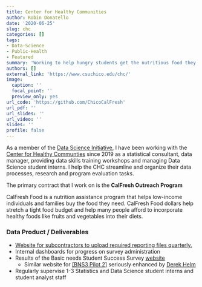 ```yaml
---
title: Center for Healthy Communities
author: Robin Donatello
date: '2020-06-25'
slug: chc
categories: []
tags:
- Data-Science
- Public-Health
- Featured
summary: 'Working to help hungry students get the nutritious food they need to stay healthy and succeed.'
authors: []
external_link: 'https://www.csuchico.edu/chc/'
image:
  caption: ''
  focal_point: ''
  preview_only: yes
url_code: 'https://github.com/ChicoCalFresh'
url_pdf: ''
url_slides: ''
url_video: ''
slides: ''
profile: false
---
```


As a member of the [Data Science Initiative](http://datascience.csuchico.edu), I have been working with the [Center for Healthy Communties](https://www.csuchico.edu/chc/) since 2019 as a statistical consultant, data manager, providing data skills training workshops and managing Data Science student interns. I help the CHC streamline and organize their data processes, research and program evaluation tasks. 

The primary contract that I work on is the **CalFresh Outreach Program**

CalFresh Food is a nutrition assistance program that helps low-income individuals and families buy the food they need. CalFresh Food dollars help stretch a tight food budget and help many people afford to incorporate healthy foods like fruits and vegetables into their diets.

### Data Product / Deliverables

* [Website for subcontractors to upload required reporting files quarterly.](https://chc-cfo-reporting.csuchico.edu/)
* Internal dashboards for progress on survey administration
* Results of the Basic needs Student Success Survey [website](https://chicocalfresh.github.io/bns-website/index.html)
    - Similar website for [[BNS3 Pilot 2]](https://chicocalfresh.github.io/bns-pilot2-website/) seriously enhanced by [Derek Helm](https://derekhelms.netlify.app/)
* Regularly supervise 1-3 Statistics and Data Science student interns and student analyst staff
 


